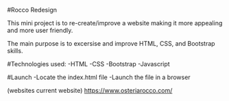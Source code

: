 #Rocco Redesign 

This mini project is to re-create/improve a website making it more appealing and more user friendly. 

The main purpose is to excersise and improve HTML, CSS, and Bootstrap skills. 

#Technologies used: 
-HTML 
-CSS 
-Bootstrap 
-Javascript  

#Launch 
-Locate the index.html file 
-Launch the file in a browser 


(websites current website)
https://www.osteriarocco.com/

